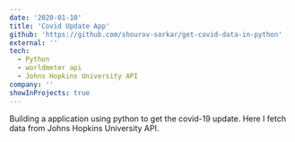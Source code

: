 ```yaml
---
date: '2020-01-10'
title: 'Covid Update App'
github: 'https://github.com/shourov-sorkar/get-covid-data-in-python'
external: ''
tech:
  - Python
  - worldmeter api
  - Johns Hopkins University API
company: ''
showInProjects: true
---
```


Building a application using python to get the covid-19 update. Here I fetch data from Johns Hopkins University API.
